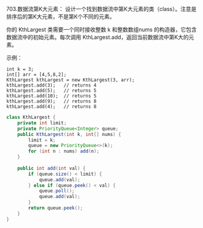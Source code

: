 703.数据流第K大元素：
设计一个找到数据流中第K大元素的类（class）。注意是排序后的第K大元素，不是第K个不同的元素。

你的 KthLargest 类需要一个同时接收整数 k 和整数数组nums 的构造器，它包含数据流中的初始元素。每次调用 KthLargest.add，返回当前数据流中第K大的元素。

示例：
```
int k = 3;
int[] arr = [4,5,8,2];
KthLargest kthLargest = new KthLargest(3, arr);
kthLargest.add(3);   // returns 4
kthLargest.add(5);   // returns 5
kthLargest.add(10);  // returns 5
kthLargest.add(9);   // returns 8
kthLargest.add(4);   // returns 8

```

```java
class KthLargest {
    private int limit;
    private PriorityQueue<Integer> queue;
    public KthLargest(int k, int[] nums) {
        limit = k;
        queue = new PriorityQueue<>(k);
        for (int n : nums) add(n);
    }
    
    public int add(int val) {
        if (queue.size() < limit) {
            queue.add(val);
        } else if (queue.peek() < val) {
            queue.poll();
            queue.add(val);
        }
        return queue.peek();
    }
} 

```

